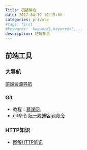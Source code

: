 ```yaml
---
Title: 链接集合 
date: 2017-04-17 10:15:00
categories: private
#tags: first
#keywords:  keyword1,keywords2,...
description: 链接集合 
---
```


## 前端工具

### 大导航

[前端资源导航](http://chuangzaoshi.com/code)

### Git
- 教程：[慕课网](http://www.imooc.com/learn/208),
- git命令 [阮一峰博客git命令](http://www.ruanyifeng.com/blog/2015/12/git-cheat-sheet.html)


### HTTP知识
- [图解HTTP笔记](https://www.bokeyy.com/post/chapter-4-of-illustrating-http-reading-notes.html)
